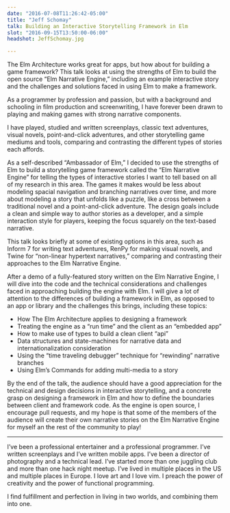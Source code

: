 ```yaml
---
date: "2016-07-08T11:26:42-05:00"
title: "Jeff Schomay"
talk: Building an Interactive Storytelling Framework in Elm
slot: "2016-09-15T13:50:00-06:00"
headshot: JeffSchomay.jpg

---
```


The Elm Architecture works great for apps, but how about for building a game
framework? This talk looks at using the strengths of Elm to build the open
source “Elm Narrative Engine,” including an example interactive story and the
challenges and solutions faced in using Elm to make a framework.

<!--more-->

As a programmer by profession and passion, but with a background and schooling
in film production and screenwriting, I have forever been drawn to playing and
making games with strong narrative components.

I have played, studied and written screenplays, classic text adventures, visual
novels, point-and-click adventures, and other storytelling game mediums and
tools, comparing and contrasting the different types of stories each affords.

As a self-described “Ambassador of Elm,” I decided to use the strengths of Elm
to build a storytelling game framework called the “Elm Narrative Engine” for
telling the types of interactive stories I want to tell based on all of my
research in this area. The games it makes would be less about modeling spacial
navigation and branching narratives over time, and more about modeling a story
that unfolds like a puzzle, like a cross between a traditional novel and a
point-and-click adventure. The design goals include a clean and simple way to
author stories as a developer, and a simple interaction style for players,
keeping the focus squarely on the text-based narrative.

This talk looks briefly at some of existing options in this area, such as Inform
7 for writing text adventures, RenPy for making visual novels, and Twine for
“non-linear hypertext narratives,” comparing and contrasting their approaches to
the Elm Narrative Engine.

After a demo of a fully-featured story written on the Elm Narrative Engine, I
will dive into the code and the technical considerations and challenges faced in
approaching building the engine with Elm. I will give a lot of attention to the
differences of building a framework in Elm, as opposed to an app or library and
the challenges this brings, including these topics:

- How The Elm Architecture applies to designing a framework
- Treating the engine as a “run time” and the client as an “embedded app”
- How to make use of types to build a clean client “api”
- Data structures and state-machines for narrative data and internationalization
  consideration
- Using the “time traveling debugger” technique for “rewinding” narrative
  branches
- Using Elm’s Commands for adding multi-media to a story

By the end of the talk, the audience should have a good appreciation for the
technical and design decisions in interactive storytelling, and a concrete grasp
on designing a framework in Elm and how to define the boundaries between client
and framework code. As the engine is open source, I encourage pull requests, and
my hope is that some of the members of the audience will create their own
narrative stories on the Elm Narrative Engine for myself an the rest of the
community to play!

---

I’ve been a professional entertainer and a professional programmer. I’ve written
screenplays and I’ve written mobile apps. I’ve been a director of photography
and a technical lead. I’ve started more than one juggling club and more than one
hack night meetup. I’ve lived in multiple places in the US and multiple places
in Europe. I love art and I love vim. I preach the power of creativity and the
power of functional programming.

I find fulfillment and perfection in living in two worlds, and combining them
into one.

